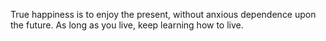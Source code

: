 True happiness is to enjoy the present, without anxious dependence upon the future.
As long as you live, keep learning how to live.
